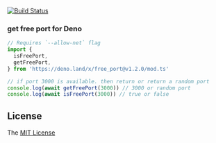 [![Build Status](https://github.com/axetroy/deno_free_port/workflows/test/badge.svg)](https://github.com/axetroy/deno_free_port/actions)

### get free port for Deno

```ts
// Requires `--allow-net` flag
import {
  isFreePort,
  getFreePort,
} from 'https://deno.land/x/free_port@v1.2.0/mod.ts'

// if port 3000 is available. then return or return a random port
console.log(await getFreePort(3000)) // 3000 or random port
console.log(await isFreePort(3000)) // true or false
```

## License

The [MIT License](LICENSE)
